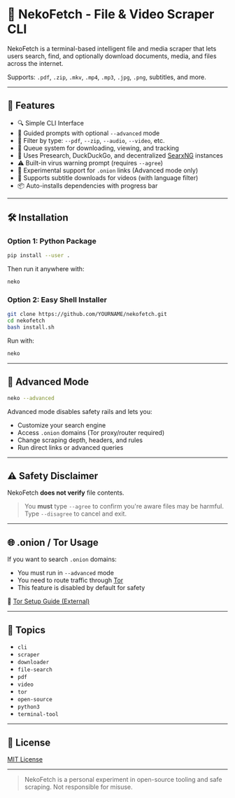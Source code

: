 # 🐾 NekoFetch - File & Video Scraper CLI

NekoFetch is a terminal-based intelligent file and media scraper that lets users search, find, and optionally download documents, media, and files across the internet.

Supports: `.pdf`, `.zip`, `.mkv`, `.mp4`, `.mp3`, `.jpg`, `.png`, subtitles, and more.

---

## 🚀 Features

- 🔍 Simple CLI Interface
- 🧠 Guided prompts with optional `--advanced` mode
- 🎯 Filter by type: `--pdf`, `--zip`, `--audio`, `--video`, etc.
- 📁 Queue system for downloading, viewing, and tracking
- 📡 Uses Presearch, DuckDuckGo, and decentralized [SearxNG](https://searx.space/) instances
- ⚠️ Built-in virus warning prompt (requires `--agree`)
- 🧪 Experimental support for `.onion` links (Advanced mode only)
- 💬 Supports subtitle downloads for videos (with language filter)
- 📦 Auto-installs dependencies with progress bar

---

## 🛠 Installation

### Option 1: Python Package

```bash
pip install --user .
```

Then run it anywhere with:

```bash
neko
```

### Option 2: Easy Shell Installer

```bash
git clone https://github.com/YOURNAME/nekofetch.git
cd nekofetch
bash install.sh
```

Run with:

```bash
neko
```

---

## 🧪 Advanced Mode

```bash
neko --advanced
```

Advanced mode disables safety rails and lets you:

- Customize your search engine
- Access `.onion` domains (Tor proxy/router required)
- Change scraping depth, headers, and rules
- Run direct links or advanced queries

---

## ⚠️ Safety Disclaimer

NekoFetch **does not verify** file contents.

> You **must** type `--agree` to confirm you're aware files may be harmful.  
> Type `--disagree` to cancel and exit.

---

## 🌐 .onion / Tor Usage

If you want to search `.onion` domains:

- You must run in `--advanced` mode
- You need to route traffic through [Tor](https://www.torproject.org/)
- This feature is disabled by default for safety

📖 [Tor Setup Guide (External)](https://tb-manual.torproject.org/)

---

## 🧷 Topics

- `cli`
- `scraper`
- `downloader`
- `file-search`
- `pdf`
- `video`
- `tor`
- `open-source`
- `python3`
- `terminal-tool`

---

## 📜 License

[MIT License](LICENSE)

---

> NekoFetch is a personal experiment in open-source tooling and safe scraping. Not responsible for misuse.
